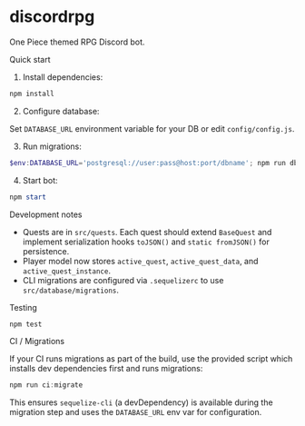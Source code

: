 # discordrpg

One Piece themed RPG Discord bot.

Quick start

1. Install dependencies:

```powershell
npm install
```

2. Configure database:

Set `DATABASE_URL` environment variable for your DB or edit `config/config.js`.

3. Run migrations:

```powershell
$env:DATABASE_URL='postgresql://user:pass@host:port/dbname'; npm run db:migrate
```

4. Start bot:

```powershell
npm start
```

Development notes

- Quests are in `src/quests`. Each quest should extend `BaseQuest` and implement serialization hooks `toJSON()` and `static fromJSON()` for persistence.
- Player model now stores `active_quest`, `active_quest_data`, and `active_quest_instance`.
- CLI migrations are configured via `.sequelizerc` to use `src/database/migrations`.

Testing

```powershell
npm test
```

CI / Migrations

If your CI runs migrations as part of the build, use the provided script which installs dev dependencies first and runs migrations:

```powershell
npm run ci:migrate
```

This ensures `sequelize-cli` (a devDependency) is available during the migration step and uses the `DATABASE_URL` env var for configuration.